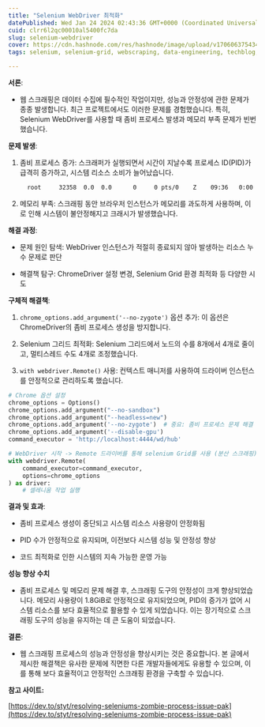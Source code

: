 ```yaml
---
title: "Selenium WebDriver 최적화"
datePublished: Wed Jan 24 2024 02:43:36 GMT+0000 (Coordinated Universal Time)
cuid: clrr6l2qc00010al5400fc7da
slug: selenium-webdriver
cover: https://cdn.hashnode.com/res/hashnode/image/upload/v1706063754347/ec643155-9f55-4de3-91fd-43d993815ccc.png
tags: selenium, selenium-grid, webscraping, data-engineering, techblog, web-crawler, zombie-process, webdriver-optimization

---
```


**서론**:

* 웹 스크래핑은 데이터 수집에 필수적인 작업이지만, 성능과 안정성에 관한 문제가 종종 발생합니다. 최근 프로젝트에서도 이러한 문제를 경험했습니다. 특히, Selenium WebDriver를 사용할 때 좀비 프로세스 발생과 메모리 부족 문제가 빈번했습니다.
    

**문제 발생**:

1. 좀비 프로세스 증가: 스크래퍼가 실행되면서 시간이 지날수록 프로세스 ID(PID)가 급격히 증가하고, 시스템 리소스 소비가 늘어났습니다.
    
    ```bash
      root     32358  0.0  0.0      0     0 pts/0    Z    09:36   0:00 [chrome] <defunct>
    ```
    
2. 메모리 부족: 스크래핑 동안 브라우저 인스턴스가 메모리를 과도하게 사용하며, 이로 인해 시스템이 불안정해지고 크래시가 발생했습니다.
    

**해결 과정**:

* 문제 원인 탐색: WebDriver 인스턴스가 적절히 종료되지 않아 발생하는 리소스 누수 문제로 판단
    
* 해결책 탐구: ChromeDriver 설정 변경, Selenium Grid 환경 최적화 등 다양한 시도
    

**구체적 해결책**:

1. `chrome_options.add_argument('--no-zygote')` 옵션 추가: 이 옵션은 ChromeDriver의 좀비 프로세스 생성을 방지합니다.
    
2. Selenium 그리드 최적화: Selenium 그리드에서 노드의 수를 8개에서 4개로 줄이고, 멀티스레드 수도 4개로 조정했습니다.
    
3. `with webdriver.Remote()` 사용: 컨텍스트 매니저를 사용하여 드라이버 인스턴스를 안정적으로 관리하도록 했습니다.
    

```python
# Chrome 옵션 설정
chrome_options = Options()
chrome_options.add_argument("--no-sandbox")
chrome_options.add_argument("--headless=new")
chrome_options.add_argument('--no-zygote')  # 중요: 좀비 프로세스 문제 해결
chrome_options.add_argument('--disable-gpu')
command_executor = 'http://localhost:4444/wd/hub'

# WebDriver 시작 -> Remote 드라이버를 통해 selenium Grid를 사용 (분산 스크래핑)
with webdriver.Remote(
    command_executor=command_executor,
    options=chrome_options
) as driver:
    # 셀레니움 작업 실행
```

**결과 및 효과**:

* 좀비 프로세스 생성이 중단되고 시스템 리소스 사용량이 안정화됨
    
* PID 수가 안정적으로 유지되며, 이전보다 시스템 성능 및 안정성 향상
    
* 코드 최적화로 인한 시스템의 지속 가능한 운영 가능
    

**성능 향상 수치**

* 좀비 프로세스 및 메모리 문제 해결 후, 스크래핑 도구의 안정성이 크게 향상되었습니다. 메모리 사용량이 1.8GiB로 안정적으로 유지되었으며, PID의 증가가 없어 시스템 리소스를 보다 효율적으로 활용할 수 있게 되었습니다. 이는 장기적으로 스크래핑 도구의 성능을 유지하는 데 큰 도움이 되었습니다.
    

**결론**:

* 웹 스크래핑 프로세스의 성능과 안정성을 향상시키는 것은 중요합니다. 본 글에서 제시한 해결책은 유사한 문제에 직면한 다른 개발자들에게도 유용할 수 있으며, 이를 통해 보다 효율적이고 안정적인 스크래핑 환경을 구축할 수 있습니다.
    

**참고 사이트:**

[https://dev.to/styt/resolving-seleniums-zombie-process-issue-pak](https://dev.to/styt/resolving-seleniums-zombie-process-issue-pak)